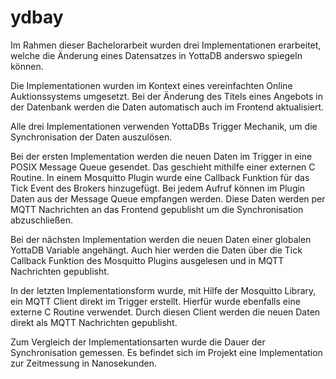 # ydbay

Im Rahmen dieser Bachelorarbeit wurden drei Implementationen erarbeitet, welche die Änderung eines Datensatzes in YottaDB anderswo spiegeln können.

Die Implementationen wurden im Kontext eines vereinfachten Online Auktionssystems umgesetzt.
Bei der Änderung des Titels eines Angebots in der Datenbank werden die Daten automatisch auch im Frontend aktualisiert.

Alle drei Implementationen verwenden YottaDBs Trigger Mechanik, um die Synchronisation der Daten auszulösen.

Bei der ersten Implementation werden die neuen Daten im Trigger in eine POSIX Message Queue gesendet.
Das geschieht mithilfe einer externen C Routine. 
In einem Mosquitto Plugin wurde eine Callback Funktion für das Tick Event des Brokers hinzugefügt.
Bei jedem Aufruf können im Plugin Daten aus der Message Queue empfangen werden.
Diese Daten werden per MQTT Nachrichten an das Frontend gepublisht um die Synchronisation abzuschließen.

Bei der nächsten Implementation werden die neuen Daten einer globalen YottaDB Variable angehängt. 
Auch hier werden die Daten über die Tick Callback Funktion des Mosquitto Plugins ausgelesen und in MQTT Nachrichten gepublisht.

In der letzten Implementationsform wurde, mit Hilfe der Mosquitto Library, ein MQTT Client direkt im Trigger erstellt.
Hierfür wurde ebenfalls eine externe C Routine verwendet.
Durch diesen Client werden die neuen Daten direkt als MQTT Nachrichten gepublisht.

Zum Vergleich der Implementationsarten wurde die Dauer der Synchronisation gemessen.
Es befindet sich im Projekt eine Implementation zur Zeitmessung in Nanosekunden.
